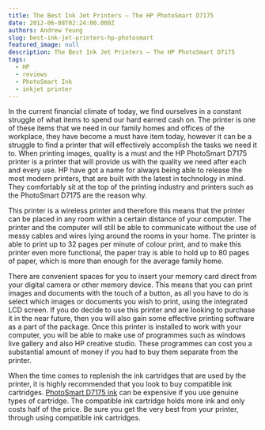 ```yaml
---
title: The Best Ink Jet Printers – The HP PhotoSmart D7175
date: 2012-06-08T02:24:00.000Z
authors: Andrew Yeung
slug: best-ink-jet-printers-hp-photosmart
featured_image: null
description: The Best Ink Jet Printers – The HP PhotoSmart D7175
tags:
  - HP
  - reviews
  - PhotoSmart Ink
  - inkjet printer
---
```

In the current financial climate of today, we find ourselves in a constant struggle of what items to spend our hard earned cash on. The printer is one of these items that we need in our family homes and offices of the workplace, they have become a must have item today, however it can be a struggle to find a printer that will effectively accomplish the tasks we need it to. When printing images, quality is a must and the HP PhotoSmart D7175 printer is a printer that will provide us with the quality we need after each and every use. HP have got a name for always being able to release the most modern printers, that are built with the latest in technology in mind. They comfortably sit at the top of the printing industry and printers such as the PhotoSmart D7175 are the reason why.

This printer is a wireless printer and therefore this means that the printer can be placed in any room within a certain distance of your computer. The printer and the computer will still be able to communicate without the use of messy cables and wires lying around the rooms in your home. The printer is able to print up to 32 pages per minute of colour print, and to make this printer even more functional, the paper tray is able to hold up to 80 pages of paper, which is more than enough for the average family home.

There are convenient spaces for you to insert your memory card direct from your digital camera or other memory device. This means that you can print images and documents with the touch of a button, as all you have to do is select which images or documents you wish to print, using the integrated LCD screen. If you do decide to use this printer and are looking to purchase it in the near future, then you will also gain some effective printing software as a part of the package. Once this printer is installed to work with your computer, you will be able to make use of programmes such as windows live gallery and also HP creative studio. These programmes can cost you a substantial amount of money if you had to buy them separate from the printer.

When the time comes to replenish the ink cartridges that are used by the printer, it is highly recommended that you look to buy compatible ink cartridges. [PhotoSmart D7175 ink](https://www.comboink.com/hp-photosmart-d7145-ink-cartridges) can be expensive if you use genuine types of cartridge. The compatible ink cartridge holds more ink and only costs half of the price. Be sure you get the very best from your printer, through using compatible ink cartridges.